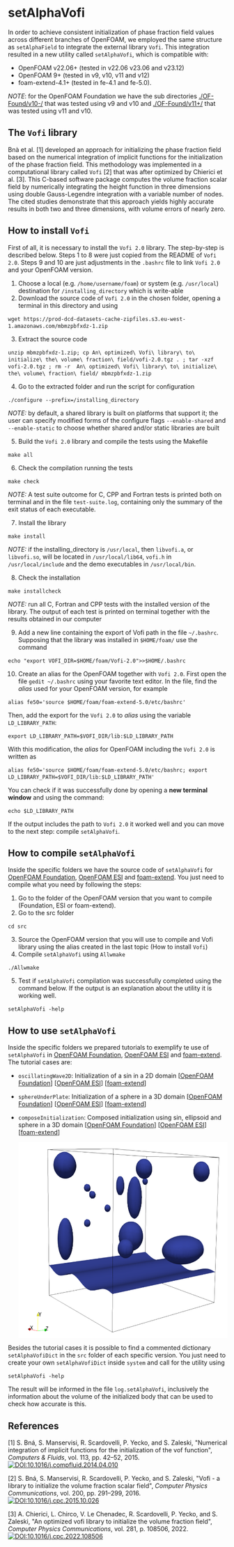 # setAlphaVofi

In order to achieve consistent initialization of phase fraction field values across different branches of OpenFOAM, we employed the same structure as `setAlphaField` to integrate the external library `Vofi`. This integration resulted in a new utility called `setAlphaVofi`, which is compatible with:
- OpenFOAM v22.06+ (tested in v22.06 v23.06 and v23.12)
- OpenFOAM 9+ (tested in v9, v10, v11 and v12)
- foam-extend-4.1+ (tested in fe-4.1 and fe-5.0). 

*NOTE*: for the OpenFOAM Foundation we have the sub directories [./OF-Found/v10-/](./OF-Found/v10-/) that was tested using v9 and v10 and [./OF-Found/v11+/](./OF-Found/v11+/) that was tested using v11 and v10.

## The `Vofi` library

Bnà et al. [1] developed an approach for initializing the phase fraction field based on the numerical integration of implicit functions for the initialization of the phase fraction field. This methodology was implemented in a computational library called `Vofi` [2] that was after optimized by Chierici et al. [3]. This C-based software package computes the volume fraction scalar field by numerically integrating the height function in three dimensions using double Gauss-Legendre integration with a variable number of nodes. The cited studies demonstrate that this approach yields highly accurate results in both two and three dimensions, with volume errors of nearly zero.

## How to install `Vofi`

First of all, it is necessary to install the `Vofi 2.0` library. The step-by-step is described below. Steps 1 to 8 were just copied from the README of `Vofi 2.0`. Steps 9 and 10 are just adjustments in the `.bashrc` file to link `Vofi 2.0` and your OpenFOAM version.

1. Choose a local (e.g. `/home/username/foam`) or system (e.g. `/usr/local`) destination for `/installing_directory` which is write-able
2. Download the source code of `Vofi 2.0` in the chosen folder, opening a terminal in this directory and using
```
wget https://prod-dcd-datasets-cache-zipfiles.s3.eu-west-1.amazonaws.com/mbmzpbfxdz-1.zip
```
3. Extract the source code
```
unzip mbmzpbfxdz-1.zip; cp An\ optimized\ Vofi\ library\ to\ initialize\ the\ volume\ fraction\ field/vofi-2.0.tgz . ; tar -xzf vofi-2.0.tgz ; rm -r  An\ optimized\ Vofi\ library\ to\ initialize\ the\ volume\ fraction\ field/ mbmzpbfxdz-1.zip
```
4. Go to the extracted folder and run the script for configuration
```
./configure --prefix=/installing_directory
```
*NOTE:* by default, a shared library is built on platforms that support
     it; the user can specify modified forms of the configure flags 
     `--enable-shared` and `--enable-static` to choose whether shared 
     and/or static libraries are built

5. Build the `Vofi 2.0` library and compile the tests using the Makefile
```
make all
```
6. Check the compilation running the tests
```
make check
```
*NOTE:* A test suite outcome for C, CPP and Fortran tests is printed
     both on terminal and in the file `test-suite.log`, containing 
     only the summary of the exit status of each executable.

7. Install the library 
```
make install
```
*NOTE:* if the installing_directory is `/usr/local`, then `libvofi.a`, 
     or `libvofi.so`, will be located in `/usr/local/lib64`, `vofi.h` in 
     `/usr/local/include` and the demo executables in `/usr/local/bin`.

8. Check the installation
```
make installcheck
```
*NOTE:* run all C, Fortran and CPP tests with the installed version of 
     the library. The output of each test is printed on terminal 
     together with the results obtained in our computer

9. Add a new line containing the export of Vofi path in the file `~/.bashrc`. Supposing that the library was installed in `$HOME/foam/` use the command
```
echo "export VOFI_DIR=$HOME/foam/Vofi-2.0">>$HOME/.bashrc
```
10.  Create an alias for the OpenFOAM together with `Vofi 2.0`. First open the file `gedit ~/.bashrc` using your favorite text editor. In the file, find the *alias* used for your OpenFOAM version, for example
```
alias fe50='source $HOME/foam/foam-extend-5.0/etc/bashrc'
```
Then, add the export for the `Vofi 2.0` to *alias* using the variable `LD_LIBRARY_PATH`:
```
export LD_LIBRARY_PATH=$VOFI_DIR/lib:$LD_LIBRARY_PATH
```
With this modification, the *alias* for OpenFOAM including the `Vofi 2.0` is written as
```
alias fe50='source $HOME/foam/foam-extend-5.0/etc/bashrc; export LD_LIBRARY_PATH=$VOFI_DIR/lib:$LD_LIBRARY_PATH'
```
You can check if it was successfully done by opening a **new terminal window** and using the command:
```
echo $LD_LIBRARY_PATH
```
If the output includes the path to `Vofi 2.0` it worked well and you can move to the next step: compile `setAlphaVofi`.

## How to compile `setAlphaVofi`

Inside the specific folders we have the source code of `setAlphaVofi` for [OpenFOAM Foundation](/OF-Found/src/), [OpenFOAM ESI](./OF-ESI/src/) and [foam-extend](./foam-extend/src/). You just need to compile what you need by following the steps:

1. Go to the folder of the OpenFOAM version that you want to compile (Foundation, ESI or foam-extend).
2. Go to the src folder
```
cd src
```
3. Source the OpenFOAM version that you will use to compile and Vofi library using the alias created in the last topic (How to install `Vofi`)
4. Compile `setAlphaVofi` using `Allwmake`
```
./Allwmake
```
5. Test if `setAlphaVofi` compilation was successfully completed using the command below. If the output is an explanation about the utility it is working well.
```
setAlphaVofi -help
```

## How to use `setAlphaVofi`

Inside the specific folders we prepared tutorials to exemplify te use of `setAlphaVofi` in [OpenFOAM Foundation](/OF-Found/tutorials/), [OpenFOAM ESI](./OF-ESI/tutorials/) and [foam-extend](./foam-extend/tutorials/). The tutorial cases are:

- `oscillatingWave2D`: Initialization of a sin in a 2D domain [[OpenFOAM Foundation](/OF-Found/tutorials/oscillatingWave2D)] [[OpenFOAM ESI](./OF-ESI/tutorials/oscillatingWave2D)] [[foam-extend](./foam-extend/tutorials/oscillatingWave2D)]
- `sphereUnderPlate`: Initialization of a sphere in a 3D domain [[OpenFOAM Foundation](/OF-Found/tutorials/sphereUnderPlate)] [[OpenFOAM ESI](./OF-ESI/tutorials/sphereUnderPlate)] [[foam-extend](./foam-extend/tutorials/sphereUnderPlate)]
- `composeInitialization`: Composed initialization using sin, ellipsoid and sphere in a 3D domain [[OpenFOAM Foundation](/OF-Found/tutorials/composeInitialization)] [[OpenFOAM ESI](./OF-ESI/tutorials/composeInitialization)] [[foam-extend](./foam-extend/tutorials/composeInitialization)]


    <a href="url"><img src="./foam-extend/tutorials/composeInitialization/composedInit.png" align="center" height="450" width="550" ></a>

Besides the tutorial cases it is possible to find a commented dictionary `setAlphaVofiDict` in the `src` folder of each specific version. You just need to create your own `setAlphaVofiDict` inside `system` and call for the utility using
```
setAlphaVofi -help
```
The result will be informed in the file `log.setAlphaVofi`, inclusively the information about the volume of the initialized body that can be used to check how accurate is this.



## References

[1] S. Bná, S. Manservisi, R. Scardovelli, P. Yecko, and S. Zaleski, "Numerical integration of implicit functions for the initialization of the vof function", *Computers & Fluids*, vol. 113, pp. 42–52, 2015.
[![DOI:10.1016/j.compfluid.2014.04.010](https://zenodo.org/badge/DOI/10.1016/j.compfluid.2014.04.010.svg)](https://doi.org/10.1016/j.compfluid.2014.04.010)

[2] S. Bná, S. Manservisi, R. Scardovelli, P. Yecko, and S. Zaleski, "Vofi - a library to initialize the volume fraction scalar field", *Computer Physics Communications*, vol. 200, pp. 291–299, 2016.
[![DOI:10.1016/j.cpc.2015.10.026](https://zenodo.org/badge/DOI/10.1016/j.cpc.2015.10.026.svg)](https://doi.org/10.1016/j.cpc.2015.10.026)

[3] A. Chierici, L. Chirco, V. Le Chenadec, R. Scardovelli, P. Yecko, and S. Zaleski, "An optimized vofi library to initialize the volume fraction field", *Computer Physics Communications*, vol. 281, p. 108506, 2022.
[![DOI:10.1016/j.cpc.2022.108506](https://zenodo.org/badge/DOI/10.1016/j.cpc.2022.108506.svg)](https://doi.org/10.1016/j.cpc.2022.108506)
